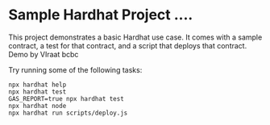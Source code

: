 # Sample Hardhat Project ....

This project demonstrates a basic Hardhat use case. It comes with a sample contract, a test for that contract, and a script that deploys that contract.
Demo by VIraat bcbc

Try running some of the following tasks:
```shell
npx hardhat help
npx hardhat test
GAS_REPORT=true npx hardhat test
npx hardhat node
npx hardhat run scripts/deploy.js
```
